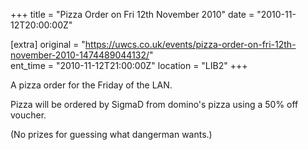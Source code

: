 +++
title = "Pizza Order on Fri 12th November 2010"
date = "2010-11-12T20:00:00Z"

[extra]
original = "https://uwcs.co.uk/events/pizza-order-on-fri-12th-november-2010-1474489044132/"    
ent_time = "2010-11-12T21:00:00Z"
location = "LIB2"
+++

A pizza order for the Friday of the LAN.

Pizza will be ordered by SigmaD from domino's pizza using a 50% off voucher.

(No prizes for guessing what dangerman wants.)

